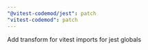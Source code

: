 ```yaml
---
"@vitest-codemod/jest": patch
"vitest-codemod": patch
---
```


Add transform for vitest imports for jest globals
